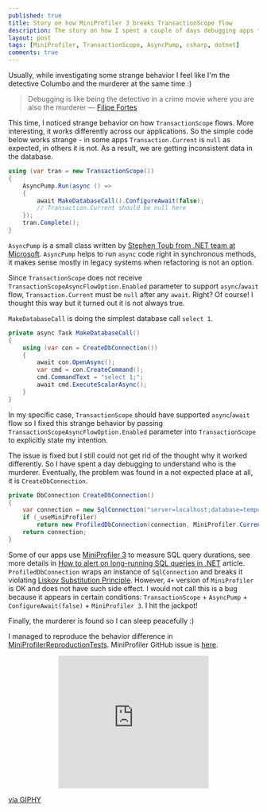 ```yaml
---
published: true
title: Story on how MiniProfiler 3 breaks TransactionScope flow
description: The story on how I spent a couple of days debugging apps to find out that MiniProfiler 3 breaks TransactionScope flow in certain conditions
layout: post
tags: [MiniProfiler, TransactionScope, AsyncPump, csharp, dotnet]
comments: true
---
```


Usually, while investigating some strange behavior I feel like I'm the detective Columbo and the murderer at the same time :)

> Debugging is like being the detective in a crime movie where you are also the murderer — [Filipe Fortes](https://twitter.com/fortes/status/399339918213652480)

This time, I noticed strange behavior on how `TransactionScope` flows. More interesting, it works differently across our applications. So the simple code below works strange - in some apps `Transaction.Current` is `null` as expected, in others it is not. As a result, we are getting inconsistent data in the database.

```c#
using (var tran = new TransactionScope())
{
    AsyncPump.Run(async () =>
    {
        await MakeDatabaseCall().ConfigureAwait(false);
        // Transaction.Current should be null here
    });
    tran.Complete();
}
```

`AsyncPump` is a small class written by [Stephen Toub from .NET team at Microsoft](https://devblogs.microsoft.com/pfxteam/await-synchronizationcontext-and-console-apps/). `AsyncPump` helps to run `async` code right in synchronous methods, it makes sense mostly in legacy systems when refactoring is not an option.

Since `TransactionScope` does not receive `TransactionScopeAsyncFlowOption.Enabled` parameter to support `async`/`await` flow, `Transaction.Current` must be `null` after any `await`. Right? Of course! I thought this way but it turned out it is not always true.

`MakeDatabaseCall` is doing the simplest database call `select 1`.

```c#
private async Task MakeDatabaseCall()
{
    using (var con = CreateDbConnection())
    {
        await con.OpenAsync();
        var cmd = con.CreateCommand();
        cmd.CommandText = "select 1;";
        await cmd.ExecuteScalarAsync();
    }
}
```

In my specific case, `TransactionScope` should have supported `async`/`await` flow so I fixed this strange behavior by passing `TransactionScopeAsyncFlowOption.Enabled` parameter into `TransactionScope` to explicitly state my intention.

The issue is fixed but I still could not get rid of the thought why it worked differently. So I have spent a day debugging to understand who is the murderer. Eventually, the problem was found in a not expected place at all, it is `CreateDbConnection`.

```c#
private DbConnection CreateDbConnection()
{
    var connection = new SqlConnection("server=localhost;database=tempdb;UID=sa;PWD=***");
    if (_useMiniProfiler)
        return new ProfiledDbConnection(connection, MiniProfiler.Current);
    return connection;
}
```

Some of our apps use [MiniProfiler 3](https://www.nuget.org/packages/MiniProfiler/3.2.0.157) to measure SQL query durations, see more details in [How to alert on long-running SQL queries in .NET](/2019/01/29/alert-long-running-sql.html) article. `ProfiledDbConnection` wraps an instance of `SqlConnection` and breaks it violating [Liskov Substitution Principle](https://en.wikipedia.org/wiki/Liskov_substitution_principle). However, `4+` version of `MiniProfiler` is OK and does not have such side effect. I would not call this is a bug because it appears in certain conditions: `TransactionScope` + `AsyncPump` + `ConfigureAwait(false)` + `MiniProfiler 3`. I hit the jackpot!

Finally, the murderer is found so I can sleep peacefully :)

I managed to reproduce the behavior difference in [MiniProfilerReproductionTests](https://github.com/gaevoy/Gaev.Blog.Examples/tree/2.6.0/Gaev.Blog.Examples.MiniProfiler3Bug/MiniProfilerReproductionTests.cs). MiniProfiler GitHub issue is [here](https://github.com/MiniProfiler/dotnet/issues/419).

<div style="width:60%;height:0;padding-bottom:53%;position:relative;margin:0 auto;"><iframe src="https://giphy.com/embed/ylyUQm2pCWo5yLfFEQ" width="100%" height="100%" style="position:absolute" frameBorder="0" class="giphy-embed" allowFullScreen></iframe></div><p><a href="https://giphy.com/gifs/bad-ass-detective-columbo-ylyUQm2pCWo5yLfFEQ">via GIPHY</a></p>
